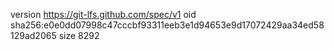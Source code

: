 version https://git-lfs.github.com/spec/v1
oid sha256:e0e0dd07998c47cccbf93311eeb3e1d94653e9d17072429aa34ed58129ad2065
size 8292
